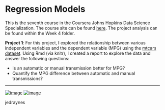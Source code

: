 # Regression Models

This is the seventh course in the Coursera Johns Hopkins Data Science Specialization. The course site can be found [here](https://www.coursera.org/learn/regression-models). The project analysis can be found within the Week 4 folder.

**Project 1**: For this project, I explored the relationship between various independent variables and the dependent variable (MPG) using the [mtcars dataset](https://www.rdocumentation.org/packages/datasets/versions/3.6.2/topics/mtcars). Using Rmd (via knitr), I created a report to explore the data and answer the following questions:

- Is an automatic or manual transmission better for MPG?
- Quantify the MPG difference between automatic and manual transmissions?

---
[![image](https://img.shields.io/badge/Personal%20Site-%20-informational?style=flat-square&logo=appveyor)](https://www.jedraynes.com/)
[![image](https://img.shields.io/badge/LinkedIn-%20-informational?style=flat-square&logo=appveyor)](https://www.linkedin.com/in/jedraynes/)

jedraynes